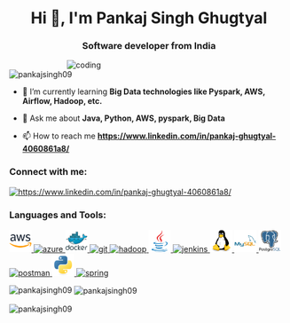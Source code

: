 <h1 align="center">Hi 👋, I'm Pankaj Singh Ghugtyal </h1>
<h3 align="center">Software developer from India</h3>

<img align="right" alt= "coding" width="400" src= "https://media2.giphy.com/media/qgQUggAC3Pfv687qPC/giphy.gif?cid=ecf05e4730omr4l3unlkkra7e53ierq0gugw9c43uybp4mlc&ep=v1_gifs_search&rid=giphy.gif&ct=g">

<p align="left"> <img src="https://komarev.com/ghpvc/?username=pankajsingh09&label=Profile%20views&color=0e75b6&style=flat" alt="pankajsingh09" /> </p>

- 🌱 I’m currently learning **Big Data technologies like Pyspark, AWS, Airflow, Hadoop, etc.**

- 💬 Ask me about **Java, Python, AWS, pyspark, Big Data**

- 📫 How to reach me **https://www.linkedin.com/in/pankaj-ghugtyal-4060861a8/**

<h3 align="left">Connect with me:</h3>
<p align="left">
<a href="https://linkedin.com/in/https://www.linkedin.com/in/pankaj-ghugtyal-4060861a8/" target="blank"><img align="center" src="https://raw.githubusercontent.com/rahuldkjain/github-profile-readme-generator/master/src/images/icons/Social/linked-in-alt.svg" alt="https://www.linkedin.com/in/pankaj-ghugtyal-4060861a8/" height="30" width="40" /></a>
</p>

<h3 align="left">Languages and Tools:</h3>
<p align="left"> <a href="https://aws.amazon.com" target="_blank" rel="noreferrer"> <img src="https://raw.githubusercontent.com/devicons/devicon/master/icons/amazonwebservices/amazonwebservices-original-wordmark.svg" alt="aws" width="40" height="40"/> </a> <a href="https://azure.microsoft.com/en-in/" target="_blank" rel="noreferrer"> <img src="https://www.vectorlogo.zone/logos/microsoft_azure/microsoft_azure-icon.svg" alt="azure" width="40" height="40"/> </a> <a href="https://www.docker.com/" target="_blank" rel="noreferrer"> <img src="https://raw.githubusercontent.com/devicons/devicon/master/icons/docker/docker-original-wordmark.svg" alt="docker" width="40" height="40"/> </a> <a href="https://git-scm.com/" target="_blank" rel="noreferrer"> <img src="https://www.vectorlogo.zone/logos/git-scm/git-scm-icon.svg" alt="git" width="40" height="40"/> </a> <a href="https://hadoop.apache.org/" target="_blank" rel="noreferrer"> <img src="https://www.vectorlogo.zone/logos/apache_hadoop/apache_hadoop-icon.svg" alt="hadoop" width="40" height="40"/> </a> <a href="https://www.java.com" target="_blank" rel="noreferrer"> <img src="https://raw.githubusercontent.com/devicons/devicon/master/icons/java/java-original.svg" alt="java" width="40" height="40"/> </a> <a href="https://www.jenkins.io" target="_blank" rel="noreferrer"> <img src="https://www.vectorlogo.zone/logos/jenkins/jenkins-icon.svg" alt="jenkins" width="40" height="40"/> </a> <a href="https://www.linux.org/" target="_blank" rel="noreferrer"> <img src="https://raw.githubusercontent.com/devicons/devicon/master/icons/linux/linux-original.svg" alt="linux" width="40" height="40"/> </a> <a href="https://www.mysql.com/" target="_blank" rel="noreferrer"> <img src="https://raw.githubusercontent.com/devicons/devicon/master/icons/mysql/mysql-original-wordmark.svg" alt="mysql" width="40" height="40"/> </a> <a href="https://www.postgresql.org" target="_blank" rel="noreferrer"> <img src="https://raw.githubusercontent.com/devicons/devicon/master/icons/postgresql/postgresql-original-wordmark.svg" alt="postgresql" width="40" height="40"/> </a> <a href="https://postman.com" target="_blank" rel="noreferrer"> <img src="https://www.vectorlogo.zone/logos/getpostman/getpostman-icon.svg" alt="postman" width="40" height="40"/> </a> <a href="https://www.python.org" target="_blank" rel="noreferrer"> <img src="https://raw.githubusercontent.com/devicons/devicon/master/icons/python/python-original.svg" alt="python" width="40" height="40"/> </a> <a href="https://spring.io/" target="_blank" rel="noreferrer"> <img src="https://www.vectorlogo.zone/logos/springio/springio-icon.svg" alt="spring" width="40" height="40"/> </a> </p>

<p><img align="left" src="https://github-readme-stats.vercel.app/api/top-langs?username=pankajsingh09&show_icons=true&locale=en&layout=compact" alt="pankajsingh09" /></p>

<p>&nbsp;<img align="center" src="https://github-readme-stats.vercel.app/api?username=pankajsingh09&show_icons=true&locale=en" alt="pankajsingh09" /></p>

<p><img align="center" src="https://github-readme-streak-stats.herokuapp.com/?user=pankajsingh09&" alt="pankajsingh09" /></p>
